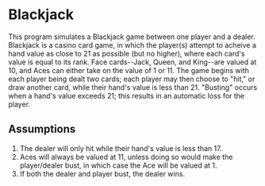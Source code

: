 # Blackjack

This program simulates a Blackjack game between one player and a dealer. Blackjack is a casino card game, in which the player(s) attempt to acheive a hand value as close to 21 as possible (but no higher), where each card's value is equal to its rank. Face cards--Jack, Queen, and King--are valued at 10, and Aces can either take on the value of 1 or 11. The game begins with each player being dealt two cards; each player may then choose to "hit," or draw another card, while their hand's value is less than 21. "Busting" occurs when a hand's value exceeds 21; this results in an automatic loss for the player.

## Assumptions
1) The dealer will only hit while their hand's value is less than 17.
2) Aces will always be valued at 11, unless doing so would make the player/dealer bust, in which case the Ace will be valued at 1.
3) If both the dealer and player bust, the dealer wins.

